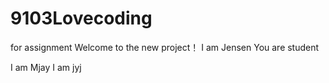 # 9103Lovecoding
for assignment
Welcome to the new project！
I am Jensen
You are student

I am Mjay
I am jyj